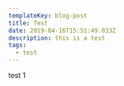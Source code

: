 ```yaml
---
templateKey: blog-post
title: Test
date: 2019-04-16T15:51:49.033Z
description: this is a test
tags:
  - test
---
```

test 1

